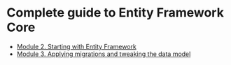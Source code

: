 # Complete guide to Entity Framework Core

* [Module 2. Starting with Entity Framework](Module_02.md)
* [Module 3. Applying migrations and tweaking the data model](Module_03.md)
